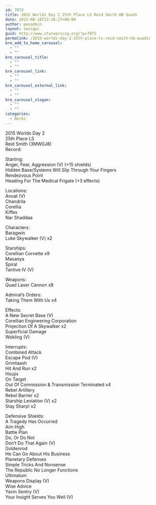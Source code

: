 ```yaml
---
id: 7872
title: 2015 Worlds Day 2 25th Place LS Reid Smith HB Quads
date: 2015-08-18T13:34:27+00:00
author: pwsadmin
layout: swccgpc
guid: http://www.starwarsccg.org/?p=7872
permalink: /2015-worlds-day-2-25th-place-ls-reid-smith-hb-quads/
bre_add_to_home_carousel:
  - ""
  - ""
bre_carousel_title:
  - ""
  - ""
bre_carousel_link:
  - ""
  - ""
bre_carousel_external_link:
  - ""
  - ""
bre_carousel_slogan:
  - ""
  - ""
categories:
  - Decks
---
```

2015 Worlds Day 2  
25th Place LS  
Reid Smith (3MW0J8)  
Record:

Starting:  
Anger, Fear, Aggression (V) (+15 shields)  
Hidden Base/Systems Will Slip Through Your Fingers  
Rendezvous Point  
Heading For The Medical Frigate (+3 effects)

Locations:  
Anoat (V)  
Chandrila  
Corellia  
Kiffex  
Nar Shaddaa

Characters:  
Baragwin  
Luke Skywalker (V) x2

Starships:  
Corellian Corvette x9  
Masanya  
Spiral  
Tantive IV (V)

Weapons:  
Quad Laser Cannon x8

Admiral&#8217;s Orders:  
Taking Them With Us x4

Effects:  
A New Secret Base (V)  
Corellian Engineering Corporation  
Projection Of A Skywalker x2  
Superficial Damage  
Wokling (V)

Interrupts:  
Combined Attack  
Escape Pod (V)  
Grimtaash  
Hit And Run x2  
Houjix  
On Target  
Out Of Commission & Transmission Terminated x4  
Rebel Artillery  
Rebel Barrier x2  
Starship Leviation (V) x2  
Stay Sharp! x2

Defensive Shields:  
A Tragedy Has Occurred  
Aim High  
Battle Plan  
Do, Or Do Not  
Don&#8217;t Do That Again (V)  
Goldenrod  
He Can Go About His Business  
Planetary Defenses  
Simple Tricks And Nonsense  
The Republic No Longer Functions  
Ultimatum  
Weapons Display (V)  
Wise Advice  
Yavin Sentry (V)  
Your Insight Serves You Well (V)